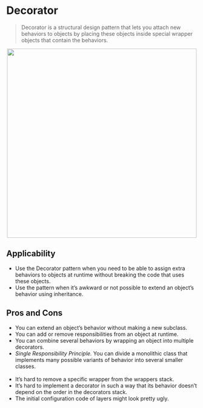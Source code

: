 ﻿# Decorator

> Decorator is a structural design pattern that lets you attach new behaviors to objects by placing these objects inside special wrapper objects that contain the behaviors.

<p align="center">
  <img width="500" src="https://refactoring.guru/images/patterns/content/decorator/decorator.png?id=710c66670c7123e0928d3b3758aea79e" />
</p>

## Applicability

- Use the Decorator pattern when you need to be able to assign extra behaviors to objects at runtime without breaking the code that uses these objects.
- Use the pattern when it’s awkward or not possible to extend an object’s behavior using inheritance.

## Pros and Cons
- You can extend an object’s behavior without making a new subclass.
- You can add or remove responsibilities from an object at runtime.
- You can combine several behaviors by wrapping an object into multiple decorators.
- *Single Responsibility Principle.* You can divide a monolithic class that implements many possible variants of behavior into several smaller classes.
<br/><br/>  
- It’s hard to remove a specific wrapper from the wrappers stack.
- It’s hard to implement a decorator in such a way that its behavior doesn’t depend on the order in the decorators stack.
- The initial configuration code of layers might look pretty ugly.